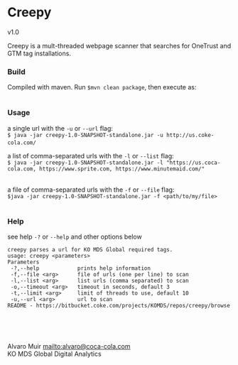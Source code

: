 # Creepy  
v1.0  
  
Creepy is a mult-threaded webpage scanner that searches for OneTrust and GTM tag installations.  
  
  
### Build  
Compiled with maven. Run `$mvn clean package`, then execute as:    
# 
### Usage  
a single url  with the `-u` or `--url` flag:    
`$ java -jar creepy-1.0-SNAPSHOT-standalone.jar -u http://us.coke-cola.com/`
&nbsp;


a list of comma-separated urls with the `-l` or `--list` flag:    
`$ java -jar creepy-1.0-SNAPSHOT-standalone.jar -l "https://us.coca-cola.com, https://www.sprite.com, https://www.minutemaid.com/"`   
&nbsp;


a file  of comma-separated urls with the `-f` or `--file` flag:    
`$java -jar creepy-1.0-SNAPSHOT-standalone.jar -f <path/to/my/file>`   
#
### Help  
see help `-?` or `--help` and other options below   
  
``` 
creepy parses a url for KO MDS Global required tags.
usage: creepy <parameters>
Parameters
 -?,--help            prints help information
 -f,--file <arg>      file of urls (one per line) to scan
 -l,--list <arg>      list urls (comma separated) to scan
 -o,--timeout <arg>   timeout in seconds, default 3
 -t,--limit <arg>     limit of threads to use, default 10
 -u,--url <arg>       url to scan
README - https://bitbucket.coke.com/projects/KOMDS/repos/creepy/browse
```
&nbsp;

&nbsp;


Alvaro Muir <mailto:alvaro@coca-cola.com>  
KO MDS Global Digital Analytics